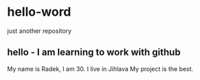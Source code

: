 # hello-word
just another repository
## hello  - I am learning to work with github
My name is Radek, I am 30. I live in Jihlava
My project is the best.

